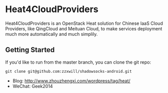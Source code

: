 # Heat4CloudProviders
Heat4CloudProviders is an OpenStack Heat solution for Chinese IaaS Cloud Providers, like QingCloud and Meituan Cloud, to 
make services deployment much more automatically and much simplily. 

Getting Started
---------------

If you'd like to run from the master branch, you can clone the git repo:

    git clone git@github.com:zzxwill/shadowsocks-android.git


* Blog: http://www.zhouzhengxi.com/wordpress/tag/heat/
* WeChat: Geek2014
